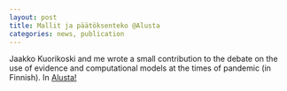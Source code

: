 ```yaml
---
layout: post
title: Mallit ja päätöksenteko @Alusta
categories: news, publication
---
```

Jaakko Kuorikoski and me wrote a small contribution to the debate on the use of evidence and computational models at the times of pandemic (in Finnish). In <a href="https://alusta.uta.fi/2020/05/26/laskennalliset-mallit-voivat-lisata-julkisen-paatoksenteon-avoimuutta/" target="_blank">Alusta!</a>

<!--more-->
